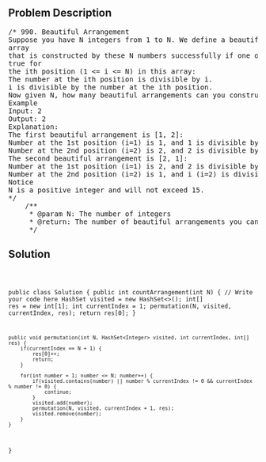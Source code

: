 <!--
<style>
  body { font-family: Arial, sans-serif; }
  .container { max-width: 100%; margin: 0 auto; padding: 10px; }
  .comment-block { max-width: 30%; background-color: #f9f9f9; padding: 10px; border-left: 5px solid #ccc; overflow-wrap: break-word; white-space: pre-wrap; }
  .code-block { background-color: #f4f4f4; padding: 10px; border: 1px solid #ddd; overflow-wrap: break-word; white-space: pre-wrap; }
</style>
-->

<div class='container'>
<h2>Problem Description</h2>
<div class='comment-block'>
<pre>
/* 990. Beautiful Arrangement
Suppose you have N integers from 1 to N. We define a beautiful arrangement as an
array
that is constructed by these N numbers successfully if one of the following is
true for
the ith position (1 <= i <= N) in this array:
The number at the ith position is divisible by i.
i is divisible by the number at the ith position.
Now given N, how many beautiful arrangements can you construct?
Example
Input: 2
Output: 2
Explanation:
The first beautiful arrangement is [1, 2]:
Number at the 1st position (i=1) is 1, and 1 is divisible by i (i=1).
Number at the 2nd position (i=2) is 2, and 2 is divisible by i (i=2).
The second beautiful arrangement is [2, 1]:
Number at the 1st position (i=1) is 2, and 2 is divisible by i (i=1).
Number at the 2nd position (i=2) is 1, and i (i=2) is divisible by 1.
Notice
N is a positive integer and will not exceed 15.
*/
    /**
     * @param N: The number of integers
     * @return: The number of beautiful arrangements you can construct
     */
</pre>
</div>

<h2>Solution</h2>
<div class='code-block'>
<pre><code class='language-java'>

public class Solution {
    public int countArrangement(int N) {
        // Write your code here
        HashSet<Integer> visited = new HashSet<>();
        int[] res = new int[1];
        int currentIndex = 1;
        permutation(N, visited, currentIndex, res);
        return res[0];
    }
    
    
    public void permutation(int N, HashSet<Integer> visited, int currentIndex, int[] res) {
        if(currentIndex == N + 1) {
            res[0]++;
            return;
        }
        
        for(int number = 1; number <= N; number++) {
            if(visited.contains(number) || number % currentIndex != 0 && currentIndex % number != 0) {
                continue;
            }
            visited.add(number);
            permutation(N, visited, currentIndex + 1, res);
            visited.remove(number);
        }
    }
    
}</code></pre>
</div>
</div>
